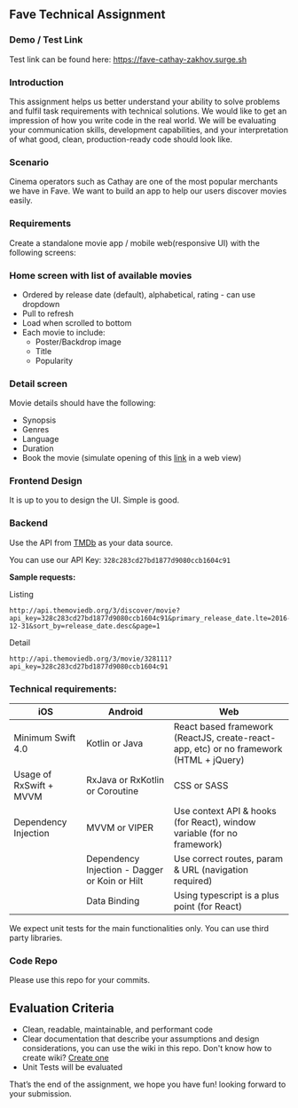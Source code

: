 ## Fave Technical Assignment

### Demo / Test Link

Test link can be found here: https://fave-cathay-zakhov.surge.sh

### Introduction

This assignment helps us better understand your ability to solve problems and fulfil task requirements with technical solutions. We would like to get an impression of how you write code in the real world. We will be evaluating your communication skills, development capabilities, and your interpretation of what good, clean, production-ready code should look like.

### Scenario

Cinema operators such as Cathay are one of the most popular merchants we have in Fave. We want to build an app to help our users discover movies easily.

### Requirements

Create a standalone movie app / mobile web(responsive UI) with the following screens:

### **Home screen with list of available movies**

- Ordered by release date (default), alphabetical, rating - can use dropdown
- Pull to refresh
- Load when scrolled to bottom
- Each movie to include:
  - Poster/Backdrop image
  - Title
  - Popularity

### **Detail screen**

Movie details should have the following:

- Synopsis
- Genres
- Language
- Duration
- Book the movie (simulate opening of this [link](https://www.cathaycineplexes.com.sg/) in a web view)

### **Frontend Design**

It is up to you to design the UI. Simple is good.

### **Backend**

Use the API from [TMDb](https://developers.themoviedb.org/3/getting-started/introduction) as your data source.

You can use our API Key: `328c283cd27bd1877d9080ccb1604c91`

**Sample requests:**

Listing

```
http://api.themoviedb.org/3/discover/movie?api_key=328c283cd27bd1877d9080ccb1604c91&primary_release_date.lte=2016-12-31&sort_by=release_date.desc&page=1
```

Detail

```
http://api.themoviedb.org/3/movie/328111?api_key=328c283cd27bd1877d9080ccb1604c91
```

### Technical requirements:

| iOS                     | Android                                       | Web                                                                                    |
| ----------------------- | --------------------------------------------- | -------------------------------------------------------------------------------------- |
| Minimum Swift 4.0       | Kotlin or Java                                | React based framework (ReactJS, create-react-app, etc) or no framework (HTML + jQuery) |
| Usage of RxSwift + MVVM | RxJava or RxKotlin or Coroutine               | CSS or SASS                                                                            |
| Dependency Injection    | MVVM or VIPER                                 | Use context API & hooks (for React), window variable (for no framework)                |
|                         | Dependency Injection - Dagger or Koin or Hilt | Use correct routes, param & URL (navigation required)                                  |
|                         | Data Binding                                  | Using typescript is a plus point (for React)                                           |

We expect unit tests for the main functionalities only.
You can use third party libraries.

### Code Repo

Please use this repo for your commits.

## Evaluation Criteria

- Clean, readable, maintainable, and performant code
- Clear documentation that describe your assumptions and design considerations, you can use the wiki in this repo. Don't know how to create wiki? [Create one](https://docs.github.com/en/github/building-a-strong-community/adding-or-editing-wiki-pages)
- Unit Tests will be evaluated

That’s the end of the assignment, we hope you have fun!
looking forward to your submission.

